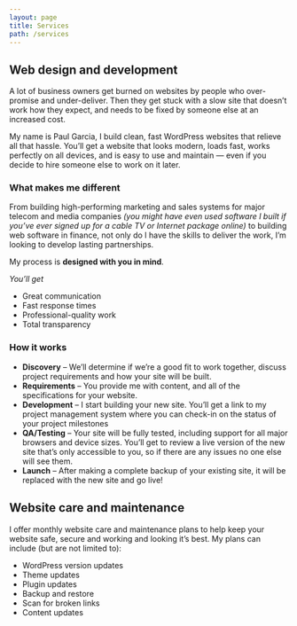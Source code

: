 ```yaml
---
layout: page
title: Services
path: /services
---
```


## Web design and development

A lot of business owners get burned on websites by people who over-promise and under-deliver. Then they get stuck with a slow site that doesn’t work how they expect, and needs to be fixed by someone else at an increased cost.

My name is Paul Garcia, I build clean, fast WordPress websites that relieve all that hassle. You’ll get a website that looks modern, loads fast, works perfectly on all devices, and is easy to use and maintain — even if you decide to hire someone else to work on it later.

### What makes me different

From building high-performing marketing and sales systems for major telecom and media companies _(you might have even used software I built if you’ve ever signed up for a cable TV or Internet package online)_ to building web software in finance, not only do I have the skills to deliver the work, I’m looking to develop lasting partnerships.

My process is **designed with you in mind**.

_You’ll get_

- Great communication
- Fast response times
- Professional-quality work
- Total transparency

### How it works

- **Discovery** – We’ll determine if we’re a good fit to work together, discuss project requirements and how your site will be built.
- **Requirements** – You provide me with content, and all of the specifications for your website.
- **Development** – I start building your new site. You’ll get a link to my project management system where you can check-in on the status of your project milestones
- **QA/Testing** – Your site will be fully tested, including support for all major browsers and device sizes. You’ll get to review a live version of the new site that’s only accessible to you, so if there are any issues no one else will see them.
- **Launch** – After making a complete backup of your existing site, it will be replaced with the new site and go live!

## Website care and maintenance

I offer monthly website care and maintenance plans to help keep your website safe, secure and working and looking it’s best. My plans can include (but are not limited to):

- WordPress version updates
- Theme updates
- Plugin updates
- Backup and restore
- Scan for broken links
- Content updates
